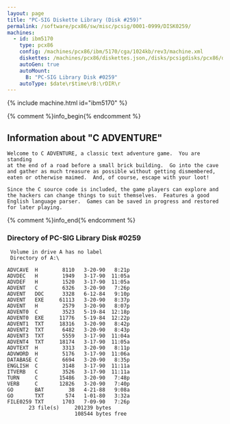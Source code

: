```yaml
---
layout: page
title: "PC-SIG Diskette Library (Disk #259)"
permalink: /software/pcx86/sw/misc/pcsig/0001-0999/DISK0259/
machines:
  - id: ibm5170
    type: pcx86
    config: /machines/pcx86/ibm/5170/cga/1024kb/rev3/machine.xml
    diskettes: /machines/pcx86/diskettes.json,/disks/pcsigdisks/pcx86/diskettes.json
    autoGen: true
    autoMount:
      B: "PC-SIG Library Disk #0259"
    autoType: $date\r$time\rB:\rDIR\r
---
```


{% include machine.html id="ibm5170" %}

{% comment %}info_begin{% endcomment %}

## Information about "C ADVENTURE"

    Welcome to C ADVENTURE, a classic text adventure game.  You are standing
    at the end of a road before a small brick building.  Go into the cave
    and gather as much treasure as possible without getting dismembered,
    eaten or otherwise maimed.  And, of course, escape with your loot!
    
    Since the C source code is included, the game players can explore and
    the hackers can change things to suit themselves.  Features a good
    English language parser.  Games can be saved in progress and restored
    for later playing.
{% comment %}info_end{% endcomment %}


### Directory of PC-SIG Library Disk #0259

     Volume in drive A has no label
     Directory of A:\

    ADVCAVE  H        8110   3-20-90   8:21p
    ADVDEC   H        1949   3-17-90  11:05a
    ADVDEF   H        1520   3-17-90  11:05a
    ADVENT   C        6326   3-20-90   7:26p
    ADVENT   DOC      3328   6-12-84   9:10p
    ADVENT   EXE     61113   3-20-90   8:37p
    ADVENT   H        2579   3-20-90   8:07p
    ADVENT0  C        3523   5-19-84  12:18p
    ADVENT0  EXE     11776   5-19-84  12:22p
    ADVENT1  TXT     18316   3-20-90   8:42p
    ADVENT2  TXT      6482   3-20-90   8:43p
    ADVENT3  TXT      5559   3-17-90  11:04a
    ADVENT4  TXT     18174   3-17-90  11:05a
    ADVTEXT  H        3313   3-20-90   8:11p
    ADVWORD  H        5176   3-17-90  11:06a
    DATABASE C        6694   3-20-90   8:35p
    ENGLISH  C        3148   3-17-90  11:11a
    ITVERB   C        3526   3-17-90  11:11a
    TURN     C       15486   3-20-90   7:48p
    VERB     C       12826   3-20-90   7:40p
    GO       BAT        38   4-21-88   9:08a
    GO       TXT       574   1-01-80   3:32a
    FILE0259 TXT      1703   7-09-90   7:26p
           23 file(s)     201239 bytes
                          108544 bytes free
